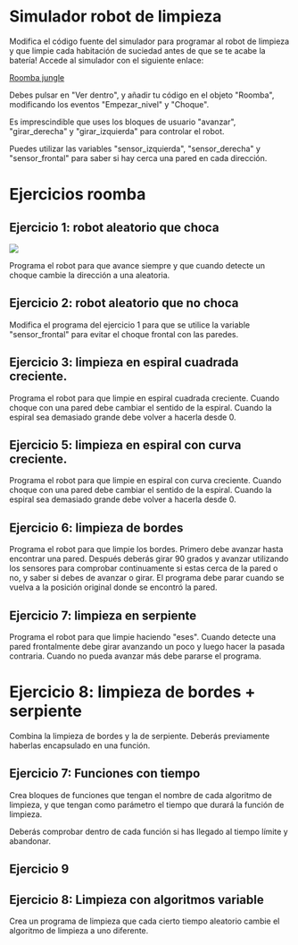 # Simulador robot de limpieza

Modifica el código fuente del simulador para programar al robot de limpieza y que limpie cada habitación de suciedad antes de que se te acabe la batería! Accede al simulador con el siguiente enlace:

[Roomba jungle](https://scratch.mit.edu/projects/746278041/)

Debes pulsar en "Ver dentro", y añadir tu código en el objeto "Roomba", modificando los eventos "Empezar_nivel" y "Choque".

Es imprescindible que uses los bloques de usuario "avanzar", "girar_derecha" y "girar_izquierda" para controlar el robot.

Puedes utilizar las variables "sensor_izquierda", "sensor_derecha" y "sensor_frontal" para saber si hay cerca una pared en cada dirección.


# Ejercicios roomba

## Ejercicio 1: robot aleatorio que choca

![](./imagenes/roomba-markdown.png)

Programa el robot para que avance siempre y que cuando detecte un choque cambie la dirección a una aleatoria.

## Ejercicio 2: robot aleatorio que no choca

Modifica el programa del ejercicio 1 para que se utilice la variable "sensor_frontal" para evitar el choque frontal con las paredes.

## Ejercicio 3: limpieza en espiral cuadrada creciente.

Programa el robot para que limpie en espiral cuadrada creciente. Cuando choque con una pared debe cambiar el sentido de la espiral. Cuando la espiral sea demasiado grande debe volver a hacerla desde 0.

## Ejercicio 5: limpieza en espiral con curva creciente.

Programa el robot para que limpie en espiral con curva creciente. Cuando choque con una pared debe cambiar el sentido de la espiral. Cuando la espiral sea demasiado grande debe volver a hacerla desde 0.

## Ejercicio 6: limpieza de bordes

Programa el robot para que limpie los bordes. Primero debe avanzar hasta encontrar una pared. Después deberás girar 90 grados y avanzar utilizando los sensores para comprobar continuamente si estas cerca de la pared o no, y saber si debes de avanzar o girar. El programa debe parar cuando se vuelva a la posición original donde se encontró la pared.

## Ejercicio 7: limpieza en serpiente

Programa el robot para que limpie haciendo "eses". Cuando detecte una pared frontalmente debe girar avanzando un poco y luego hacer la pasada contraria. Cuando no pueda avanzar más debe pararse el programa.

# Ejercicio 8: limpieza de bordes + serpiente

Combina la limpieza de bordes y la de serpiente. Deberás previamente haberlas encapsulado en una función.
## Ejercicio 7: Funciones con tiempo

Crea bloques de funciones que tengan el nombre de cada algoritmo de limpieza, y que tengan como parámetro el tiempo que durará la función de limpieza.

Deberás comprobar dentro de cada función si has llegado al tiempo límite y abandonar.

## Ejercicio 9
## Ejercicio 8: Limpieza con algoritmos variable

Crea un programa de limpieza que cada cierto tiempo aleatorio cambie el algoritmo de limpieza a uno diferente.
